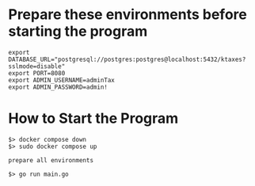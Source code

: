 # Prepare these environments before starting the program

```
export DATABASE_URL="postgresql://postgres:postgres@localhost:5432/ktaxes?sslmode=disable"
export PORT=8080
export ADMIN_USERNAME=adminTax
export ADMIN_PASSWORD=admin!
```

# How to Start the Program

```
$> docker compose down
$> sudo docker compose up
```

```
prepare all environments
```

```
$> go run main.go
```
